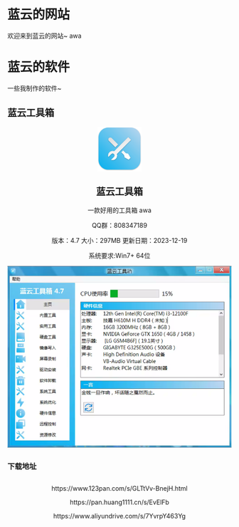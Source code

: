 # 蓝云的网站
欢迎来到蓝云的网站~ awa

# 蓝云的软件
一些我制作的软件~

## 蓝云工具箱
<p align="center">
 <img width="100px" src="./蓝云工具箱logo.png" align="center" alt="蓝云工具箱" />
 <h2 align="center">蓝云工具箱</h2>
 <p align="center">一款好用的工具箱 awa</p>
   <p align="center">QQ群：808347189</p>
 <p align="center">版本：4.7 大小：297MB 更新日期：2023-12-19</p>
  <p align="center">系统要求:Win7+ 64位</p>
 </p>
<p align="center">
  <img width="600px" src="./蓝云工具箱界面.png" align="center" alt="蓝云工具箱" />

 <h2 align="center"></h2>
 
### 下载地址
<p align="center">
 <h2 align="center"></h2>
 <p align="center">https://www.123pan.com/s/GLTtVv-BnejH.html</p>
 <p align="center">https://pan.huang1111.cn/s/EvElFb</p>
 <p align="center">https://www.aliyundrive.com/s/7YvrpY463Yg</p>
  <h2 align="center"></h2>
